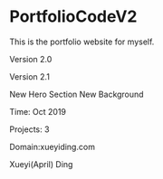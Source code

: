 # PortfolioCodeV2

This is the portfolio website for myself.

Version 2.0

Version 2.1

New Hero Section
New Background

Time: Oct 2019

Projects: 3

Domain:xueyiding.com

Xueyi(April) Ding
